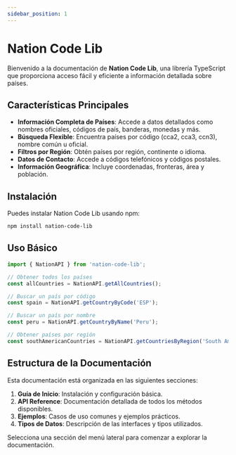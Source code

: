 ```yaml
---
sidebar_position: 1
---
```


# Nation Code Lib

Bienvenido a la documentación de **Nation Code Lib**, una librería TypeScript que proporciona acceso fácil y eficiente a información detallada sobre países.

## Características Principales

- **Información Completa de Países**: Accede a datos detallados como nombres oficiales, códigos de país, banderas, monedas y más.
- **Búsqueda Flexible**: Encuentra países por código (cca2, cca3, ccn3), nombre común u oficial.
- **Filtros por Región**: Obtén países por región, continente o idioma.
- **Datos de Contacto**: Accede a códigos telefónicos y códigos postales.
- **Información Geográfica**: Incluye coordenadas, fronteras, área y población.

## Instalación

Puedes instalar Nation Code Lib usando npm:

```bash
npm install nation-code-lib
```

## Uso Básico

```typescript
import { NationAPI } from 'nation-code-lib';

// Obtener todos los países
const allCountries = NationAPI.getAllCountries();

// Buscar un país por código
const spain = NationAPI.getCountryByCode('ESP');

// Buscar un país por nombre
const peru = NationAPI.getCountryByName('Peru');

// Obtener países por región
const southAmericanCountries = NationAPI.getCountriesByRegion('South America');
```

## Estructura de la Documentación

Esta documentación está organizada en las siguientes secciones:

1. **Guía de Inicio**: Instalación y configuración básica.
2. **API Reference**: Documentación detallada de todos los métodos disponibles.
3. **Ejemplos**: Casos de uso comunes y ejemplos prácticos.
4. **Tipos de Datos**: Descripción de las interfaces y tipos utilizados.

Selecciona una sección del menú lateral para comenzar a explorar la documentación.
